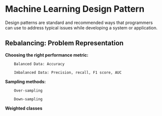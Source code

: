 # Machine Learning Design Pattern
Design patterns are standard and recommended ways that programmers can use to address typical issues while developing a system or application.

## Rebalancing: Problem Representation 
**Choosing the right performance metric:**

    	Balanced Data: Accuracy
  
    	Imbalanced Data: Precision, recall, F1 score, AUC
  
**Sampling methods:**

    	Over-sampling
  
    	Down-sampling
  
**Weighted classes**
